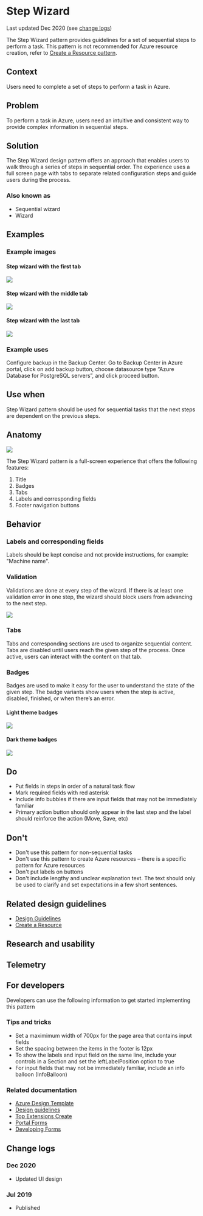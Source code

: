 <a name="step-wizard"></a>
# Step Wizard

Last updated Dec 2020 (see [change logs](#change-logs))

The Step Wizard pattern provides guidelines for a set of sequential steps to perform a task. This pattern is not recommended for Azure resource creation, refer to [Create a Resource pattern](design-patterns-resource-create.md).

<a name="step-wizard-context"></a>
## Context
Users need to complete a set of steps to perform a task in Azure.

<a name="step-wizard-problem"></a>
## Problem
To perform a task in Azure, users need an intuitive and consistent way to provide complex information in sequential steps.

<a name="step-wizard-solution"></a>
## Solution
The Step Wizard design pattern offers an approach that enables users to walk through a series of steps in sequential order. The experience uses a full screen page with tabs to separate related configuration steps and guide users during the process.

<a name="step-wizard-solution-also-known-as"></a>
### Also known as
* Sequential wizard
* Wizard

<a name="step-wizard-examples"></a>
## Examples

<a name="step-wizard-examples-example-images"></a>
### Example images
<a name="step-wizard-examples-example-images-step-wizard-with-the-first-tab"></a>
#### Step wizard with the first tab
<div style="max-width:800px">
<img alttext="example-first.png" src="../media/design-patterns-step-wizard/example-first.png"  />
</div>

<a name="step-wizard-examples-example-images-step-wizard-with-the-middle-tab"></a>
#### Step wizard with the middle tab
<div style="max-width:800px">
<img alttext="example-middle.png" src="../media/design-patterns-step-wizard/example-middle.png"  />
</div>

<a name="step-wizard-examples-example-images-step-wizard-with-the-last-tab"></a>
#### Step wizard with the last tab
<div style="max-width:800px">
<img alttext="example-last.png" src="../media/design-patterns-step-wizard/example-last.png"  />
</div>

<a name="step-wizard-examples-example-uses"></a>
### Example uses
Configure backup in the Backup Center. Go to Backup Center in Azure portal, click on add backup button, choose datasource type “Azure Database for PostgreSQL servers”, and click proceed button.

<a name="step-wizard-use-when"></a>
## Use when
Step Wizard pattern should be used for sequential tasks that the next steps are dependent on the previous steps.

<a name="step-wizard-anatomy"></a>
## Anatomy
<div style="max-width:800px">
<img alttext="anatomy.png" src="../media/design-patterns-step-wizard/anatomy.png"  />
</div>

The Step Wizard pattern is a full-screen experience that offers the following features:
1.	Title
2.	Badges
3.	Tabs
4.	Labels and corresponding fields
5.	Footer navigation buttons

<a name="step-wizard-behavior"></a>
## Behavior
<a name="step-wizard-behavior-labels-and-corresponding-fields"></a>
### Labels and corresponding fields
Labels should be kept concise and not provide instructions, for example: "Machine name".

<a name="step-wizard-behavior-validation"></a>
### Validation
Validations are done at every step of the wizard. If there is at least one validation error in one step, the wizard should block users from advancing to the next step.
<div style="max-width:800px">
<img alttext="validation.png" src="../media/design-patterns-step-wizard/validation.png"  />
</div>

<a name="step-wizard-behavior-tabs"></a>
### Tabs
Tabs and corresponding sections are used to organize sequential content. Tabs are disabled until users reach the given step of the process. Once active, users can interact with the content on that tab.

<a name="step-wizard-behavior-badges"></a>
### Badges
Badges are used to make it easy for the user to understand the state of the given step. The badge variants show users when the step is active, disabled, finished, or when there’s an error.
<a name="step-wizard-behavior-badges-light-theme-badges"></a>
#### Light theme badges
<div style="max-width:800px">
<img alttext="light-theme.png" src="../media/design-patterns-step-wizard/light-theme.png"  />
</div>

<a name="step-wizard-behavior-badges-dark-theme-badges"></a>
#### Dark theme badges
<div style="max-width:800px">
<img alttext="dark-theme.png" src="../media/design-patterns-step-wizard/dark-theme.png"  />
</div>

<a name="step-wizard-do"></a>
## Do
* Put fields in steps in order of a natural task flow
* Mark required fields with red asterisk
* Include info bubbles if there are input fields that may not be immediately familiar
* Primary action button should only appear in the last step and the label should reinforce the action (Move, Save, etc)

<a name="step-wizard-don-t"></a>
## Don&#39;t
* Don't use this pattern for non-sequential tasks
* Don't use this pattern to create Azure resources – there is a specific pattern for Azure resources
* Don't put labels on buttons
* Don't include lengthy and unclear explanation text. The text should only be used to clarify and set expectations in a few short sentences.

<a name="step-wizard-related-design-guidelines"></a>
## Related design guidelines
* [Design Guidelines](top-design.md)
* [Create a Resource](design-patterns-resource-create.md)

<a name="step-wizard-research-and-usability"></a>
## Research and usability

<a name="step-wizard-telemetry"></a>
## Telemetry

<a name="step-wizard-for-developers"></a>
## For developers
Developers can use the following information to get started implementing this pattern

<a name="step-wizard-for-developers-tips-and-tricks"></a>
### Tips and tricks
* Set a maximimum width of 700px for the page area that contains input fields
* Set the spacing between the items in the footer is 12px
* To show the labels and input field on the same line, include your controls in a Section and set the leftLabelPosition option to true
* For input fields that may not be immediately familiar, include an info balloon (InfoBalloon)

<a name="step-wizard-for-developers-related-documentation"></a>
### Related documentation

* [Azure Design Template ](https://www.figma.com/file/SkCj1C9nh5lZTuIz0uhcY2/Azure-Portal-Pattern-Templates?node-id=525%3A0)
* [Design guidelines](top-design.md)
* [Top Extensions Create](top-extensions-create.md)
* [Portal Forms](top-extensions-forms.md)
* [Developing Forms](portalfx-forms.md)

<a name="step-wizard-change-logs"></a>
## Change logs

<a name="step-wizard-change-logs-dec-2020"></a>
### Dec 2020
* Updated UI design

<a name="step-wizard-change-logs-jul-2019"></a>
### Jul 2019
* Published

